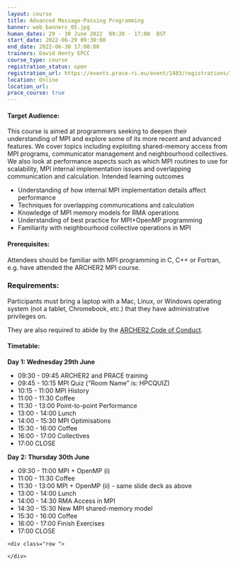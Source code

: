 ```yaml
---
layout: course
title: Advanced Message-Passing Programming
banner: web_banners_05.jpg 
human_dates: 29 - 30 June 2022  09:30 - 17:00  BST
start_date: 2022-06-29 09:30:00
end_date: 2022-06-30 17:00:00
trainers: David Henty EPCC
course_type: course
registration_status: open
registration_url: https://events.prace-ri.eu/event/1403/registrations/1044/
location: Online
location_url:
prace_course: true
---
```




#### Target Audience:

This course is aimed at programmers seeking to deepen their understanding of MPI and explore some of its more recent and advanced features. We cover topics including exploiting shared-memory access from MPI programs, communicator management and neighbourhood collectives. We also look at performance aspects such as which MPI routines to use for scalability, MPI internal implementation issues and overlapping communication and calculation. Intended learning outcomes

- Understanding of how internal MPI implementation details affect performance
- Techniques for overlapping communications and calculation
- Knowledge of MPI memory models for RMA operations
- Understanding of best practice for MPI+OpenMP programming
- Familiarity with neighbourhood collective operations in MPI


#### Prerequisites:

Attendees should be familiar with MPI programming in C, C++ or Fortran, e.g. have attended the ARCHER2 MPI course.

### Requirements:

Participants must bring a laptop with a Mac, Linux, or Windows operating system (not a tablet, Chromebook, etc.) that they have administrative privileges on.

They are also required to abide by the [ARCHER2  Code of Conduct](../../../about/policies/code-of-conduct.html). 


#### Timetable:

**Day 1: Wednesday 29th June**

- 09:30 - 09:45 ARCHER2 and PRACE training
- 09:45 - 10:15 MPI Quiz ("Room Name" is: HPCQUIZ)
- 10:15 - 11:00 MPI History
- 11:00 - 11:30 Coffee
- 11:30 - 13:00 Point-to-point Performance
- 13:00 - 14:00 Lunch
- 14:00 - 15:30 MPI Optimisations
- 15:30 - 16:00 Coffee
- 16:00 - 17:00 Collectives
- 17:00 CLOSE

**Day 2: Thursday 30th June**

- 09:30 - 11:00 MPI + OpenMP (i)
- 11:00 - 11:30 Coffee
- 11:30 - 13:00 MPI + OpenMP (ii) - same slide deck as above
- 13:00 - 14:00 Lunch
- 14:00 - 14:30 RMA Access in MPI
- 14:30 - 15:30 New MPI shared-memory model
- 15:30 - 16:00 Coffee
- 16:00 - 17:00 Finish Exercises
- 17:00 CLOSE


<section id="service">

<!-- 

<h2><a name="materials">Course materials</a></h2>
 -->


    <div class="row ">	

<!-- 		
      <div class="col-xs-6 col-sm-4">
        <a class="ar2_linkbox ar2_linkbox-green" 
          href="https://github.com/EPCCed/archer2-AMPP-2022-06-29   ">
          <strong>Course materials</strong>         
        </a>
      </div>
 -->

<!--  
      <div class="col-xs-6 col-sm-4">
        <a class="ar2_linkbox ar2_linkbox-teal" 
          href="https://pad.archer2.ac.uk/p/NNNNNN-xxxxxxx">
          <strong>Course Chat</strong>       
        </a>
      </div>
		
 -->
 	</div>
		
		
					


<!-- 		
<h2><a name="videos">Videos</a></h2>

<h3>Session 1</h3>

<div>
	<iframe title="Video" width="560" height="315" src="https://www.youtube.com/embed/xxxxxxxxxxx" frameborder="0" allow="accelerometer; autoplay; encrypted-media; gyroscope; picture-in-picture" allowfullscreen></iframe>
</div>

 -->





<!-- 
<h2><a name="feedback">Feedback</a></h2>


    <div class="row ">	

      <div class="col-xs-6 col-sm-4">
        <a class="ar2_linkbox ar2_linkbox-teal" 


		   href="https://events.prace-ri.eu/event/1403/surveys/966"

		>
          <strong>Feedback</strong><br/>
          Please let us know what was great about this course and anything we can improve
        </a>
      </div>
    </div>
		
 -->		

 
</section>


